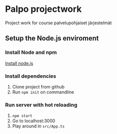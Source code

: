 # Palpo projectwork
Project work for course palvelupohjaiset järjestelmät 

## Setup the Node.js enviroment

### Install Node and npm
[Install node.js](https://nodejs.org/en/download/)

### Install dependencies 
1. Clone project from github
2. Run ```npm init``` on commandline

### Run server with hot reloading
1. ```npm start```
2. Go to localhost:3000 
3. Play around in ```src/App.ts``` 